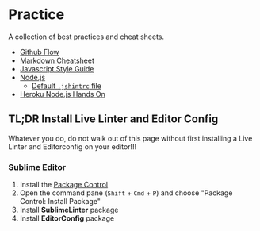 # Practice

A collection of best practices and cheat sheets.

* [Github Flow](https://github.com/thanpolas/Practice/blob/master/Git-Flow.md)
* [Markdown Cheatsheet](https://github.com/thanpolas/Practice/blob/master/Markdown-Cheatsheet.md)
* [Javascript Style Guide](https://github.com/thanpolas/Practice/blob/master/Javascript-Style-Guide.md)
* [Node.js](https://github.com/thanpolas/Practice/blob/master/Node.js.md)
    * [Default `.jshintrc` file](https://github.com/thanpolas/practice/blob/master/.jshintrc)
* [Heroku Node.js Hands On](https://github.com/thanpolas/Practice/blob/master/Heroku-Handson.md)

## TL;DR Install Live Linter and Editor Config

Whatever you do, do not walk out of this page without first installing a Live Linter and Editorconfig on your editor!!!

### Sublime Editor

1. Install the [Package Control](https://sublime.wbond.net/installation)
1. Open the command pane (`Shift` + `Cmd` + `P`) and choose "Package Control: Install Package"
1. Install **SublimeLinter** package
1. Install **EditorConfig** package
